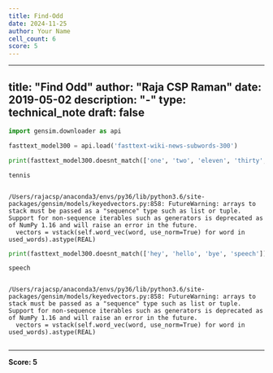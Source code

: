 ```yaml
---
title: Find-Odd
date: 2024-11-25
author: Your Name
cell_count: 6
score: 5
---
```


---
title: "Find Odd"
author: "Raja CSP Raman"
date: 2019-05-02
description: "-"
type: technical_note
draft: false
---

```python
import gensim.downloader as api
```


```python
fasttext_model300 = api.load('fasttext-wiki-news-subwords-300')
```


```python
print(fasttext_model300.doesnt_match(['one', 'two', 'eleven', 'thirty', 'tennis']))  
```

    tennis


    /Users/rajacsp/anaconda3/envs/py36/lib/python3.6/site-packages/gensim/models/keyedvectors.py:858: FutureWarning: arrays to stack must be passed as a "sequence" type such as list or tuple. Support for non-sequence iterables such as generators is deprecated as of NumPy 1.16 and will raise an error in the future.
      vectors = vstack(self.word_vec(word, use_norm=True) for word in used_words).astype(REAL)



```python
print(fasttext_model300.doesnt_match(['hey', 'hello', 'bye', 'speech']))  
```

    speech


    /Users/rajacsp/anaconda3/envs/py36/lib/python3.6/site-packages/gensim/models/keyedvectors.py:858: FutureWarning: arrays to stack must be passed as a "sequence" type such as list or tuple. Support for non-sequence iterables such as generators is deprecated as of NumPy 1.16 and will raise an error in the future.
      vectors = vstack(self.word_vec(word, use_norm=True) for word in used_words).astype(REAL)



```python

```


---
**Score: 5**